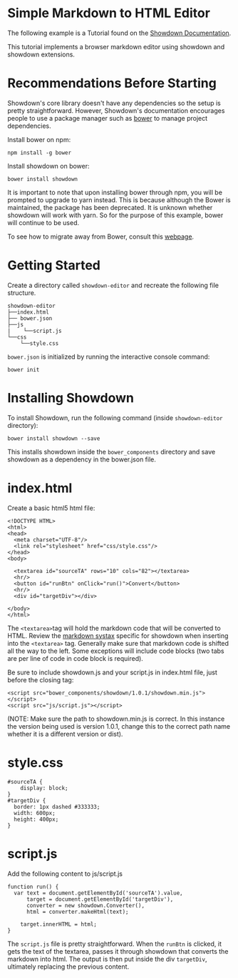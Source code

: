 # Simple Markdown to HTML Editor
The following example is a Tutorial found on the [Showdown Documentation](https://github.com/showdownjs/showdown/wiki/Tutorial:-Markdown-editor-using-Showdown).

This tutorial implements a browser markdown editor using showdown and showdown extensions. 

# Recommendations Before Starting 
Showdown's core library doesn't have any dependencies so the setup is pretty straightforward. However, Showdown's documentation encourages people to use a package manager such as [bower](https://bower.io/) to manage project dependencies.

Install bower on npm:
``` 
npm install -g bower
```
Install showdown on bower:

``` 
bower install showdown 
```

It is important to note that upon installing bower through npm, you will be prompted to upgrade to yarn instead. This is because although the Bower is maintained, the package has been deprecated. It is unknown whether showdown will work with yarn. So for the purpose of this example, bower will continue to be used. 

To see how to migrate away from Bower, consult this [webpage](https://bower.io/blog/2017/how-to-migrate-away-from-bower/).

# Getting Started 
Create a directory called ``` showdown-editor ``` and recreate the following file structure.

```
showdown-editor
├──index.html
├── bower.json
├──js
|    └──script.js
└──css
    └──style.css
```

```bower.json``` is initialized by running the interactive console command:
```
bower init
```
# Installing Showdown
To install Showdown, run the following command (inside ```showdown-editor``` directory):
```
bower install showdown --save
```
This installs showdown inside the ```bower_components``` directory and save showdown as a dependency in the bower.json file.

# index.html
Create a basic html5 html file:

```
<!DOCTYPE HTML>
<html>
<head>
  <meta charset="UTF-8"/>
  <link rel="stylesheet" href="css/style.css"/>
</head>
<body>

  <textarea id="sourceTA" rows="10" cols="82"></textarea>
  <hr/>
  <button id="runBtn" onClick="run()">Convert</button>
  <hr/>
  <div id="targetDiv"></div>

</body>
</html>
```
The ```<textarea>```tag will hold the markdown code that will be converted to HTML.
Review the [markdown systax](https://github.com/showdownjs/showdown/wiki/Showdown's-Markdown-syntax) specific for showdown when inserting into the ```<textarea>``` tag. Generally make sure that markdown code is shifted all the way to the left. Some exceptions will include code blocks (two tabs are per line of code in code block is required).

Be sure to include showdown.js and your script.js in index.html file, just before the closing </body> tag:

```
<script src="bower_components/showdown/1.0.1/showdown.min.js"></script>
<script src="js/script.js"></script>
```
(NOTE: Make sure the path to showdown.min.js is correct. In this instance the version being used is version 1.0.1, change this to the correct path name whether it is a different version or dist).

# style.css

```
#sourceTA {
    display: block;
}
#targetDiv {
  border: 1px dashed #333333;
  width: 600px;
  height: 400px;
}
```

# script.js
Add the following content to js/script.js
```
function run() {
  var text = document.getElementById('sourceTA').value,
      target = document.getElementById('targetDiv'),
      converter = new showdown.Converter(),
      html = converter.makeHtml(text);
    
    target.innerHTML = html;
}
```

The ```script.js``` file is pretty straightforward. When the ```runBtn``` is clicked, it gets the text of the textarea, passes it through showdown that converts the markdown into html. The output is then put inside the div ```targetDiv```, ultimately replacing the previous content. 

